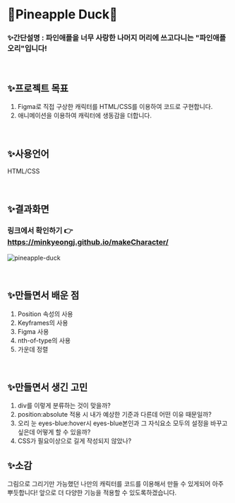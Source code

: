 # 🍍Pineapple Duck🦆



### ✨간단설명 :  파인애플을 너무 사랑한 나머지 머리에 쓰고다니는 "파인애플 오리"입니다!

</br>

## ✨프로젝트 목표
1. Figma로 직접 구상한 캐릭터를 HTML/CSS를 이용하여 코드로 구현합니다.
2. 애니메이션을 이용하여 캐릭터에 생동감을 더합니다.

<br/>

## ✨사용언어
HTML/CSS

<br/>

## ✨결과화면
### 링크에서 확인하기 👉 https://minkyeongj.github.io/makeCharacter/

![pineapple-duck](./images/pineapple-duck.gif)

<br/>

## ✨만들면서 배운 점
1. Position 속성의 사용
2. Keyframes의 사용
3. Figma 사용
4. nth-of-type의 사용
5. 가운데 정렬

<br/>

## ✨만들면서 생긴 고민
1. div를 이렇게 분류하는 것이 맞을까?
2. position:absolute 적용 시 내가 예상한 기준과 다른데 어떤 이유 때문일까?
3. 오리 눈 eyes-blue:hover시 eyes-blue본인과 그 자식요소 모두의 설정을 바꾸고 싶은데 어떻게 할 수 있을까?
4. CSS가 필요이상으로 길게 작성되지 않았나?

## ✨소감
그림으로 그리기만 가능했던 나만의 캐릭터를 코드를 이용해서 만들 수 있게되어 아주 뿌듯합니다! 앞으로 더 다양한 기능을 적용할 수 있도록하겠습니다.